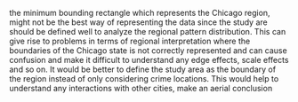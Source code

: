 the minimum bounding rectangle which represents the Chicago region, might not be the best way of representing the data since the study are should be defined well to analyze the regional pattern distribution. 
This can give rise to problems in terms of regional interpretation where the boundaries of the Chicago state is not correctly represented and can cause confusion and make it difficult to understand any edge effects, scale effects and so on.
It would be better to define the study area as the boundary of the region instead of only considering crime locations. 
This would help to understand any interactions with other cities, make an aerial conclusion
